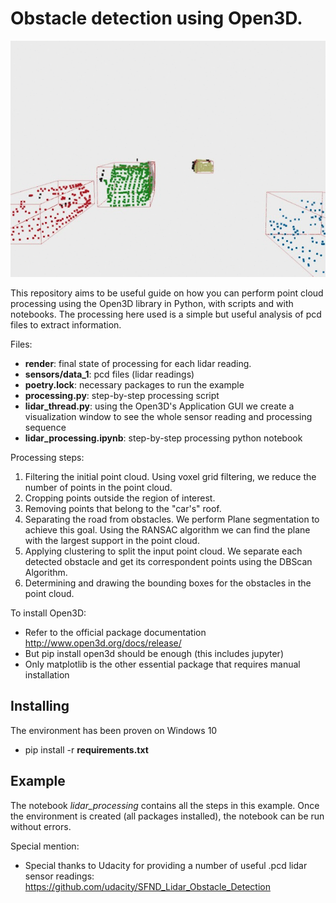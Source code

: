 # Obstacle detection using Open3D.

![detection_gif](./results/data_1.gif)

This repository aims to be useful guide on how you can perform point cloud processing using the Open3D library in Python, with scripts and with notebooks. The processing here used is a simple but useful analysis of pcd files to extract information.

Files:
- **render**: final state of processing for each lidar reading.
- **sensors/data_1**: pcd files (lidar readings)
- **poetry.lock**: necessary packages to run the example
- **processing.py**: step-by-step processing script
- **lidar_thread.py**: using the Open3D's Application GUI we create a visualization window to see the whole sensor reading and processing sequence
- **lidar_processing.ipynb**: step-by-step processing python notebook

Processing steps:
1. Filtering the initial point cloud. Using voxel grid filtering, we reduce the number of points in the point cloud.
2. Cropping points outside the region of interest.
3. Removing points that belong to the "car's" roof.
4. Separating the road from obstacles. We perform Plane segmentation to achieve this goal. Using the RANSAC algorithm we can find the plane with the largest support in the point cloud.
5. Applying clustering to split the input point cloud. We separate each detected obstacle and get its correspondent points using the DBScan Algorithm.
6. Determining and drawing the bounding boxes for the obstacles in the point cloud.

To install Open3D:
- Refer to the official package documentation http://www.open3d.org/docs/release/
- But pip install open3d should be enough (this includes jupyter)
- Only matplotlib is the other essential package that requires manual installation

## Installing

The environment has been proven on Windows 10
- pip install -r **requirements.txt**

## Example

The notebook *lidar_processing* contains all the steps in this example. Once the
environment is created (all packages installed), the notebook can be run without
errors.

Special mention:
- Special thanks to Udacity for providing a number of useful .pcd lidar sensor readings: https://github.com/udacity/SFND_Lidar_Obstacle_Detection
